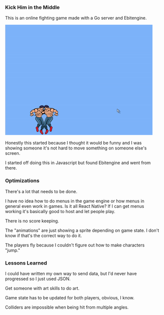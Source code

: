 ### Kick Him in the Middle

This is an online fighting game made with a Go server and Ebitengine.

![](https://raw.githubusercontent.com/TravyTheDev/personal-site/refs/heads/main/public/images/kick-him.gif)

Honestly this started because I thought it would be funny and I was showing someone it's not hard to move something on someone else's screen. 

I started off doing this in Javascript but found Ebitengine and went from there.

### Optimizations

There's a lot that needs to be done.

I have no idea how to do menus in the game engine or how menus in general even work in games. Is it all React Native? If I can get menus working it's basically good to host and let people play. 

There is no score keeping. 

The "animations" are just showing a sprite depending on game state. I don't know if that's the correct way to do it.

The players fly because I couldn't figure out how to make characters "jump."

### Lessons Learned

I could have written my own way to send data, but I'd never have progressed so I just used JSON. 

Get someone with art skills to do art.

Game state has to be updated for both players, obvious, I know. 

Colliders are impossible when being hit from multiple angles.